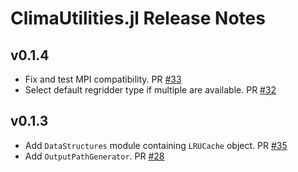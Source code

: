 ClimaUtilities.jl Release Notes
===============================

v0.1.4
-------
- Fix and test MPI compatibility. PR [#33](https://github.com/CliMA/ClimaUtilities.jl/pull/33)
- Select default regridder type if multiple are available. PR [#32](https://github.com/CliMA/ClimaUtilities.jl/pull/32)

v0.1.3
-------
- Add `DataStructures` module containing `LRUCache` object. PR [#35](https://github.com/CliMA/ClimaUtilities.jl/pull/35)
- Add `OutputPathGenerator`. PR [#28](https://github.com/CliMA/ClimaLand.jl/pull/28)
